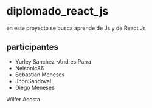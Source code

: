 # diplomado_react_js

en este proyecto se busca aprende de Js y de React Js 

## participantes 
- Yurley Sanchez
-Andres Parra
- Nelsonlc86
- Sebastian Meneses
- JhonSandoval
- Diego Meneses

Wilfer Acosta

